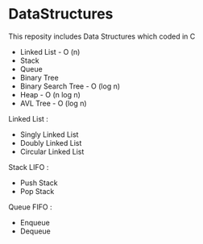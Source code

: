  # DataStructures

This reposity includes Data Structures which coded in C

- Linked List - O (n)
- Stack
- Queue
- Binary Tree
- Binary Search Tree - O (log n)
- Heap - O (n log n)
- AVL Tree - O (log n)

Linked List :
- Singly Linked List
- Doubly Linked List
- Circular Linked List

Stack LIFO :
- Push Stack
- Pop Stack

Queue FIFO :
- Enqueue 
- Dequeue






